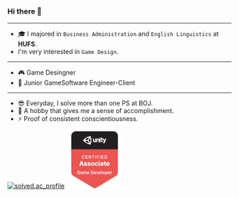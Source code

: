 ### Hi there 👋
---
- 🎓 I majored in `Business Administration` and `English Linguistics` at <b>HUFS</b>.
- I'm very interested in `Game Design`.

---
- 🎮 Game Desingner
- 🌱 Junior GameSoftware Engineer-Client
---
- 😎 Everyday, I solve more than one PS at BOJ.
- 🤪 A hobby that gives me a sense of accomplishment.
- ⚡ Proof of consistent conscientiousness.

[![solved.ac_profile](http://mazassumnida.wtf/api/v2/generate_badge?boj=jyou717)](https://solved.ac/profile/jyou717)
[![unity-certification](./unity-certified-associate-game-developer.png)](https://www.credly.com/badges/50d3c8f2-8214-4f0d-b3d3-6948c5c86501/public_url)
<!--
**soo-bak/soo-bak** is a ✨ _special_ ✨ repository because its `README.md` (this file) appears on your GitHub profile.

[![jyou717](https://solvedac-readme-badge.herokuapp.com/api/v1/badge?user=jyou717&theme=onedark&size=small&compact=1&use_back_color=1&use_border=0&use_shadow=1)](https://solved.ac/profile/jyou717)

Here are some ideas to get you started:

- 🔭 I’m currently working on ...
- 🌱 I’m currently learning ...
- 👯 I’m looking to collaborate on ...
- 🤔 I’m looking for help with ...
- 💬 Ask me about ...
- 📫 How to reach me: ...
- 😄 Pronouns: ...
- ⚡ Fun fact: ... 🤪
-->

